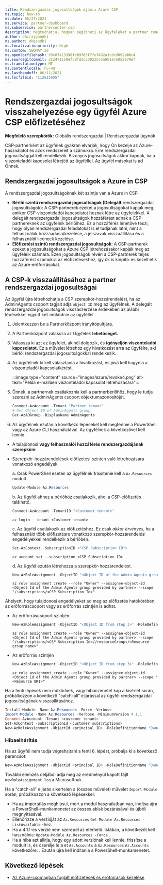 ```yaml
---
title: Rendszergazdai jogosultságok újbóli Azure CSP
ms.topic: how-to
ms.date: 05/27/2021
ms.service: partner-dashboard
ms.subservice: partnercenter-csp
description: Megtudhatja, hogyan segítheti az ügyfeleket a partner rendszergazdai jogosultságai visszaállításában, hogy a partner segítséget tudjon kérni az ügyfelek Azure CSP kezeléséhez.
author: dhirajgandhi
ms.author: dhgandhi
ms.localizationpriority: High
ms.custom: SEOMAY.20
ms.openlocfilehash: 90c8f413398fcb9f65f7fef402a1cdcd092abbc4
ms.sourcegitcommit: 212471150efc8fd2c30023bc6a981a7e052e79ef
ms.translationtype: MT
ms.contentlocale: hu-HU
ms.lasthandoff: 06/11/2021
ms.locfileid: "112025955"
---
```

# <a name="reinstate-admin-privileges-for-a-customers-azure-csp-subscriptions"></a>Rendszergazdai jogosultságok visszahelyezése egy ügyfél Azure CSP előfizetéséhez  

**Megfelelő szerepkörök:** Globális rendszergazdai | Rendszergazdai ügynök

CSP-partnerként az ügyfelek gyakran elvárják, hogy Ön kezelje az Azure-használatot és azok rendszereit a számukra. Erre rendszergazdai jogosultsággal kell rendelkezik. Bizonyos jogosultságok akkor kapnak, ha a viszonteladói kapcsolat létrejött az ügyféllel. Az ügyfél másokat is ad Önnek.

## <a name="admin-privileges-for-azure-in-csp"></a>Rendszergazdai jogosultságok a Azure in CSP

A rendszergazdai jogosultságoknak két szintje van a Azure in CSP.

- **Bérlői szintű rendszergazdai jogosultságok (Delegált** rendszergazdai jogosultságok): A CSP-partnerek ezeket a jogosultságokat kapják meg, amikor CSP-viszonteladói kapcsolatot hoznak létre az ügyfelekkel. A delegált rendszergazdai jogosultságok hozzáférést adnak a CSP-partnereknek az ügyfeleik bérlőihez. Ez a hozzáférés lehetővé teszi, hogy olyan rendszergazdai feladatokat is el tudjanak látni, mint a felhasználók hozzáadása/kezelése, a jelszavak visszaállítása és a felhasználói licencek kezelése.
- **Előfizetési szintű rendszergazdai jogosultságok:** A CSP-partnerek ezeket a jogosultságokat a Azure CSP létrehozásakor kapják meg az ügyfeleik számára. Ezen jogosultságok révén a CSP-partnerek teljes hozzáférést számukra az előfizetésekhez, így ők is kiépítik és kezelhetik az Azure-erőforrásokat.

## <a name="reinstate-csp-a-partners-admin-privileges"></a>A CSP-k visszaállításához a partner rendszergazdai jogosultságai

Az ügyfél újra létrehozhatja a CSP szerepkör-hozzárendelést, ha az AdminAgents csoport tagjait adja `object ID` meg az ügyfélnek. A delegált rendszergazdai jogosultságok visszaszerzése érdekében az alábbi lépésekkel együtt kell működnie az ügyféllel.

1. Jelentkezzen be a Partnerközpont irányítópultjára.

2. A Partnerközpont válassza az Ügyfelek **lehetőséget.**

3. Válassza ki azt az ügyfelet, akinél dolgozik, és **igényeljön viszonteladói kapcsolatot.** Ez a művelet létrehoz egy hivatkozást arra az ügyfélre, aki bérlői rendszergazdai jogosultságokkal rendelkezik.

4. Az ügyfélnek ki kell választania a hivatkozást, és jóvá kell hagynia a viszonteladói kapcsolatkérést.

   :::image type="content" source="images/azure/revoke4.png" alt-text="Példa e-mailben viszonteladói kapcsolat létrehozására":::

5. Önnek, a partnernek csatlakoznia kell a partnerbérlőhöz, hogy le tudja szerezni az AdminAgents csoport objektumazonosítóját.
  
   ```powershell
   Connect-AzAccount -Tenant "Partner tenant"
   # Get Object ID of AdminAgents group
   Get-AzADGroup -DisplayName AdminAgents
   ```

6. Az ügyfélnek ezután a következő lépéseket kell megtennie a PowerShell vagy az Azure CLI használatával. Az ügyfélnek a következővel kell lennie:

- A tulajdonosi **vagy felhasználói** **hozzáférés rendszergazdájának szerepköre** 
- Szerepkör-hozzárendelések előfizetési szinten való létrehozására vonatkozó engedélyek

   a. Csak PowerShell esetén az ügyfélnek frissítenie kell a `Az.Resources` modult.
   ```powershell
   Update-Module Az.Resources
   ```

   b. Az ügyfél ahhoz a bérlőhöz csatlakozik, ahol a CSP-előfizetés található.
   ```powershell
   Connect-AzAccount -TenantID "<Customer tenant>"
   ```
   ```azurecli
   az login --tenant <Customer tenant>
   ```

   c. Az ügyfél csatlakozik az előfizetéshez. Ez csak *akkor érvényes,* ha a felhasználó több előfizetésre vonatkozó szerepkör-hozzárendelési engedélyekkel rendelkezik a bérlőben.

   ```powershell
   Set-AzContext -SubscriptionID <"CSP Subscription ID">
   ```
   ```azurecli
   az account set --subscription <CSP Subscription ID>
   ```

   d. Az ügyfél ezután létrehozza a szerepkör-hozzárendelést.
    
   ```powershell
   New-AzRoleAssignment -ObjectID "<Object ID of the Admin Agents group provided by partner>" -RoleDefinitionName "Owner" -Scope "/subscriptions/'<CSP subscription ID>'"
   ```
   ```azurecli
   az role assignment create --role "Owner" --assignee-object-id <Object Id of the Admin Agents group provided by partner> --scope "/subscriptions/<CSP Subscription Id>"
   ```

Ahelyett, hogy tulajdonosi engedélyeket ad meg az előfizetés hatókörében, az erőforráscsoport vagy az erőforrás szintjén is adhat. 

- Az erőforráscsoport szintjén

   ```powershell
   New-AzRoleAssignment -ObjectID "<Object ID from step 3>" -RoleDefinitionName Owner -Scope "/subscriptions/'SubscriptionID of CSP subscription'/resourceGroups/'Resource group name'"
   ```
   ```azurecli
   az role assignment create --role "Owner" --assignee-object-id <Object Id of the Admin Agents group provided by partner> --scope "/subscriptions/<CSP Subscription Id>//resourceGroups/<Resource group name>"
   ```

- Az erőforrás szintjén

   ```powershell
   New-AzRoleAssignment -ObjectID "<Object ID from step 3>" -RoleDefinitionName Owner -Scope "<Resource URI>"
   ```
   ```azurecli
   az role assignment create --role "Owner" --assignee-object-id <Object Id of the Admin Agents group provided by partner> --scope "<Resource URI>"
   ```

Ha a fenti lépések nem működnek, vagy hibaüzenetet kap a kísérlet során, próbálkozzon a következő "catch-all" eljárással az ügyfél rendszergazdai jogosultságának visszaállításához.

```powershell
Install-Module -Name Az.Resources -Force -Verbose
Import-Module -Name Az.Resources -Verbose -MinimumVersion 4.1.1
Connect-AzAccount -Tenant <customer tenant>
Set-AzContext -SubscriptionId <customer subscriptions>
New-AzRoleAssignment -ObjectId <principal ID> -RoleDefinitionName "Owner" -Scope "/subscriptions/<customer subscription>" -ObjectType "ForeignGroup"
```

### <a name="troubleshooting"></a>Hibaelhárítás

Ha az ügyfél nem tudja végrehajtani a fenti 6. lépést, próbálja ki a következő parancsot:

```powershell
New-AzRoleAssignment -ObjectId <principal ID> -RoleDefinitionName "Owner" -Scope "/subscriptions/<costumer subscription>" -ObjectType "ForeignGroup" -Debug > newRoleAssignment.log
```

További elemzés céljából adja meg az eredményül kapott fájlt `newRoleAssignment.log` a Microsoftnak.

Ha a "catch-all" eljárás sikertelen a (összes művelet) művelet `Import-Module` során, próbálkozzon a következő lépésekkel:
- Ha az importálás meghiúsul, mert a modul használatban van, indítsa újra a PowerShell-munkamenetet az összes ablak bezárásával és újbóli megnyitásával.
- Ellenőrizze a verzióját az `Az.Resources` `Get-Module Az.Resources -ListAvailable` -hez.
- Ha a 4.1.1-es verzió nem szerepel az elérhető listában, a következőt kell használnia: `Update-Module Az.Resources -Force` .
- Ha a hiba azt állítja, hogy egy adott verziónak kell lennie, frissítse a modult is, és cserélje le a et `Az.Accounts` a `Az.Resources` `Az.Accounts` következőre: . Ezután újra kell indítania a PowerShell-munkamenetet.


## <a name="next-steps"></a>Következő lépések

- [Az Azure-csomagban foglalt előfizetések és erőforrások kezelése](azure-plan-manage.md)
